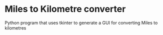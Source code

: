 # Miles to Kilometre converter
Python program that uses tkinter to generate a GUI for converting Miles to kilometres

